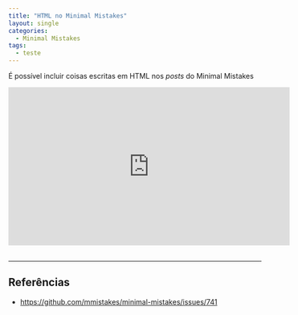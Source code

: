 ```yaml
---
title: "HTML no Minimal Mistakes"
layout: single
categories:
  - Minimal Mistakes
tags:
  - teste
---
```


É possível incluir coisas escritas em HTML nos *posts* do Minimal Mistakes

<div markdown="0">
  <iframe src="https://www.livecoding.tv/twhite96/embed" width="560" height="315" frameborder="0" scrolling="no" style="display:block; margin: 0 auto;" webkitAllowFullScreen mozallowfullscreen allowFullScreen></iframe>
</div>


<br>

-----

## Referências

- https://github.com/mmistakes/minimal-mistakes/issues/741
